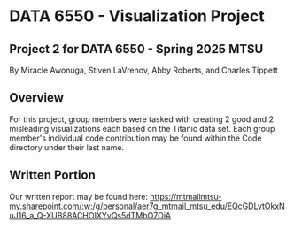 # DATA 6550 - Visualization Project  
## Project 2 for DATA 6550 - Spring 2025 MTSU
By Miracle Awonuga, Stiven LaVrenov, Abby Roberts, and Charles Tippett

## Overview
For this project, group members were tasked with creating 2 good and 2 misleading visualizations each based on the Titanic data set. Each group member's individual code contribution may be found within the Code directory under their last name. 


## Written Portion
Our written report may be found here: https://mtmailmtsu-my.sharepoint.com/:w:/g/personal/aer7g_mtmail_mtsu_edu/EQcGDLvtOkxNuJ16_a_Q-XUB88ACHOIXYvQs5dTMbO7OiA  
